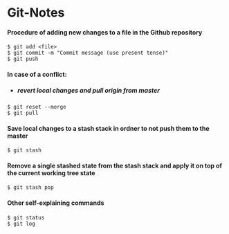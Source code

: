 # Git-Notes

#### Procedure of adding new changes to a file in the Github repository
`$ git add <file>`  
`$ git commit -m "Commit message (use present tense)"`  
`$ git push`


#### In case of a conflict:
* ##### revert local changes and pull origin from master
`$ git reset --merge`  
`$ git pull`


#### Save local changes to a stash stack in ordner to not push them to the master
`$ git stash`


#### Remove a single stashed state from the stash stack and apply it on top of the current working tree state
`$ git stash pop`


#### Other self-explaining commands
`$ git status`  
`$ git log`



